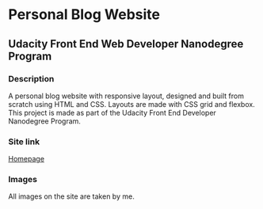 # Personal Blog Website
## Udacity Front End Web Developer Nanodegree Program

### Description
A personal blog website with responsive layout, designed and built from scratch using HTML and CSS. Layouts are made with CSS grid and flexbox. This project is made as part of the Udacity Front End Developer Nanodegree Program. 

### Site link
[Homepage](https://axelpilot.github.io/BlogProject/index.html)

### Images
All images on the site are taken by me.
